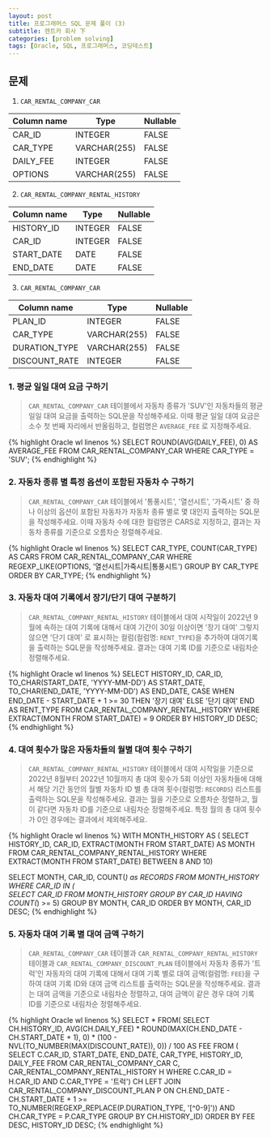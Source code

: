 ```yaml
---
layout: post
title: 프로그래머스 SQL 문제 풀이 (3)
subtitle: 렌트카 회사 下
categories: [problem solving]
tags: [Oracle, SQL, 프로그래머스, 코딩테스트]
---
```


## 문제


1. `CAR_RENTAL_COMPANY_CAR`

|Column name|Type|Nullable|
|---|---|---|
|CAR_ID|INTEGER|FALSE|
|CAR_TYPE|VARCHAR(255)|FALSE|
|DAILY_FEE|INTEGER|FALSE|
|OPTIONS|VARCHAR(255)|FALSE|

2. `CAR_RENTAL_COMPANY_RENTAL_HISTORY`

|Column name|Type|Nullable|
|---|---|---|
|HISTORY_ID|INTEGER|FALSE|
|CAR_ID|INTEGER|FALSE|
|START_DATE|DATE|FALSE|
|END_DATE|DATE|FALSE|

3. `CAR_RENTAL_COMPANY_CAR`

|Column name|Type|Nullable|
|---|---|---|
|PLAN_ID|INTEGER|FALSE|
|CAR_TYPE|VARCHAR(255)|FALSE|
|DURATION_TYPE|VARCHAR(255)|FALSE|
|DISCOUNT_RATE|INTEGER|FALSE|


### 1. 평균 일일 대여 요금 구하기

>`CAR_RENTAL_COMPANY_CAR` 테이블에서 자동차 종류가 'SUV'인 자동차들의 평균 일일 대여 요금을 출력하는 SQL문을 작성해주세요. 이때 평균 일일 대여 요금은 소수 첫 번째 자리에서 반올림하고, 컬럼명은 `AVERAGE_FEE` 로 지정해주세요.

{% highlight Oracle wl linenos %}
SELECT ROUND(AVG(DAILY_FEE), 0) AS AVERAGE_FEE
FROM CAR_RENTAL_COMPANY_CAR
WHERE CAR_TYPE = 'SUV';
{% endhighlight %}

### 2. 자동차 종류 별 특정 옵션이 포함된 자동차 수 구하기

>`CAR_RENTAL_COMPANY_CAR` 테이블에서 '통풍시트', '열선시트', '가죽시트' 중 하나 이상의 옵션이 포함된 자동차가 자동차 종류 별로 몇 대인지 출력하는 SQL문을 작성해주세요. 이때 자동차 수에 대한 컬럼명은 CARS로 지정하고, 결과는 자동차 종류를 기준으로 오름차순 정렬해주세요.

{% highlight Oracle wl linenos %}
SELECT CAR_TYPE, COUNT(CAR_TYPE) AS CARS
FROM CAR_RENTAL_COMPANY_CAR
WHERE REGEXP_LIKE(OPTIONS, '열선시트|가죽시트|통풍시트')
GROUP BY CAR_TYPE
ORDER BY CAR_TYPE;
{% endhighlight %}

### 3. 자동차 대여 기록에서 장기/단기 대여 구분하기

>`CAR_RENTAL_COMPANY_RENTAL_HISTORY` 테이블에서 대여 시작일이 2022년 9월에 속하는 대여 기록에 대해서 대여 기간이 30일 이상이면 '장기 대여' 그렇지 않으면 '단기 대여' 로 표시하는 컬럼(컬럼명: `RENT_TYPE`)을 추가하여 대여기록을 출력하는 SQL문을 작성해주세요. 결과는 대여 기록 ID를 기준으로 내림차순 정렬해주세요.

{% highlight Oracle wl linenos %}
SELECT HISTORY_ID, CAR_ID,
    TO_CHAR(START_DATE, 'YYYY-MM-DD') AS START_DATE,
    TO_CHAR(END_DATE, 'YYYY-MM-DD') AS END_DATE,
    CASE
    WHEN END_DATE - START_DATE + 1 >= 30
        THEN '장기 대여'
    ELSE '단기 대여'
    END AS RENT_TYPE
FROM CAR_RENTAL_COMPANY_RENTAL_HISTORY
WHERE EXTRACT(MONTH FROM START_DATE) = 9
ORDER BY HISTORY_ID DESC;
{% endhighlight %}

### 4. 대여 횟수가 많은 자동차들의 월별 대여 횟수 구하기

>`CAR_RENTAL_COMPANY_RENTAL_HISTORY` 테이블에서 대여 시작일을 기준으로 2022년 8월부터 2022년 10월까지 총 대여 횟수가 5회 이상인 자동차들에 대해서 해당 기간 동안의 월별 자동차 ID 별 총 대여 횟수(컬럼명: `RECORDS`) 리스트를 출력하는 SQL문을 작성해주세요. 결과는 월을 기준으로 오름차순 정렬하고, 월이 같다면 자동차 ID를 기준으로 내림차순 정렬해주세요. 특정 월의 총 대여 횟수가 0인 경우에는 결과에서 제외해주세요.

{% highlight Oracle wl linenos %}
WITH MONTH_HISTORY AS (
    SELECT HISTORY_ID, CAR_ID, EXTRACT(MONTH FROM START_DATE) AS MONTH
    FROM CAR_RENTAL_COMPANY_RENTAL_HISTORY
    WHERE EXTRACT(MONTH FROM START_DATE) BETWEEN 8 AND 10)

SELECT MONTH, CAR_ID, COUNT(*) as RECORDS
FROM MONTH_HISTORY
WHERE CAR_ID IN (   
    SELECT CAR_ID
    FROM MONTH_HISTORY
    GROUP BY CAR_ID
    HAVING COUNT(*) >= 5)
GROUP BY MONTH, CAR_ID
ORDER BY MONTH, CAR_ID DESC;
{% endhighlight %}

### 5. 자동차 대여 기록 별 대여 금액 구하기

>`CAR_RENTAL_COMPANY_CAR` 테이블과 `CAR_RENTAL_COMPANY_RENTAL_HISTORY` 테이블과 `CAR_RENTAL_COMPANY_DISCOUNT_PLAN` 테이블에서 자동차 종류가 '트럭'인 자동차의 대여 기록에 대해서 대여 기록 별로 대여 금액(컬럼명: `FEE`)을 구하여 대여 기록 ID와 대여 금액 리스트를 출력하는 SQL문을 작성해주세요. 결과는 대여 금액을 기준으로 내림차순 정렬하고, 대여 금액이 같은 경우 대여 기록 ID를 기준으로 내림차순 정렬해주세요.

{% highlight Oracle wl linenos %}
SELECT *
FROM(
    SELECT CH.HISTORY_ID, AVG(CH.DAILY_FEE) * ROUND(MAX(CH.END_DATE - CH.START_DATE + 1), 0) * (100 - NVL(TO_NUMBER(MAX(DISCOUNT_RATE)), 0)) / 100 AS FEE
    FROM (
        SELECT C.CAR_ID, START_DATE, END_DATE, CAR_TYPE, HISTORY_ID, DAILY_FEE
        FROM CAR_RENTAL_COMPANY_CAR C,
             CAR_RENTAL_COMPANY_RENTAL_HISTORY H
        WHERE C.CAR_ID = H.CAR_ID AND C.CAR_TYPE = '트럭') CH
    LEFT JOIN CAR_RENTAL_COMPANY_DISCOUNT_PLAN P
        ON CH.END_DATE - CH.START_DATE + 1 >= TO_NUMBER(REGEXP_REPLACE(P.DURATION_TYPE, '[^0-9]'))
        AND CH.CAR_TYPE = P.CAR_TYPE
    GROUP BY CH.HISTORY_ID)
ORDER BY FEE DESC, HISTORY_ID DESC;
{% endhighlight %}
